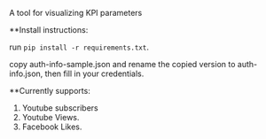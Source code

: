 A tool for visualizing KPI parameters

**Install instructions:

run `pip install -r requirements.txt`.

copy auth-info-sample.json and rename the copied version to auth-info.json, then fill in your credentials.

**Currently supports:

1. Youtube subscribers
2. Youtube Views.
3. Facebook Likes. 

